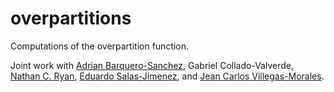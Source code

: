 # overpartitions
Computations of the overpartition function.

Joint work with [Adrian Barquero-Sanchez](https://orcid.org/0000-0001-7847-2938), Gabriel Collado-Valverde, [Nathan C. Ryan](https://orcid.org/0000-0003-4947-586X), [Eduardo Salas-Jimenez](https://orcid.org/0009-0003-0664-611X), and [Jean Carlos Villegas-Morales](https://orcid.org/0009-0004-8933-0627).
